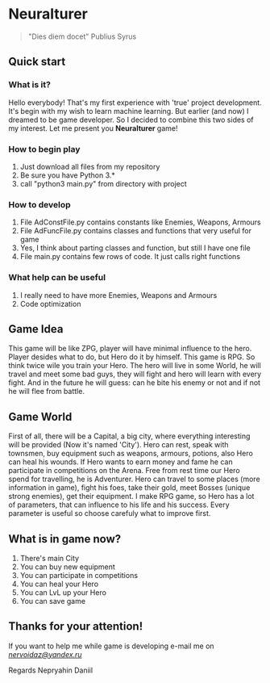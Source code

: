 # Neuralturer


>"Dies diem docet"
>   Publius Syrus

## Quick start
### What is it?
Hello everybody! That's my first experience with 'true' project development. It's begin with my wish to learn machine learning. But earlier (and now) I dreamed to be game developer. So I decided to combine this two sides of my interest. Let me present you **Neuralturer** game!
### How to begin play
1. Just download all files from my repository
2. Be sure you have Python 3.*
3. call "python3 main.py" from directory with project
### How to develop
1. File AdConstFile.py contains constants like Enemies, Weapons, Armours
2. File AdFuncFile.py contains classes and functions that very useful for game
3. Yes, I think about parting classes and function, but still I have one file
4. File main.py contains few rows of code. It just calls right functions
### What help can be useful
1. I really need to have more Enemies, Weapons and Armours
2. Code optimization

## Game Idea
This game will be like ZPG, player will have minimal influence to the hero. Player desides what to do, but Hero do it by himself. This game is RPG. So think twice wile you train your Hero. The hero will live in some World, he will travel and meet some bad guys, they will fight and hero will learn with every fight. And in the future he will guess: can he bite his enemy or not and if not he will flee from battle.

## Game World
First of all, there will be a Capital, a big city, where everything interesting will be provided (Now it's named 'City'). Hero can rest, speak with townsmen, buy equipment such as weapons, armours, potions, also Hero can heal his wounds. If Hero wants to earn money and fame he can participate in competitions on the Arena. Free from rest time our Hero spend for travelling, he is Adventurer. Hero can travel to some places (more information in game), fight his foes, take their gold, meet Bosses (unique strong enemies), get their equipment. I make RPG game, so Hero has a lot of parameters, that can influence to his life and his success. Every parameter is useful so choose carefuly what to improve first.

## What is in game now?
1. There's main City
2. You can buy new equipment
3. You can participate in competitions
4. You can heal your Hero
5. You can LvL up your Hero
6. You can save game

## Thanks for your attention!
If you want to help me while game is developing e-mail me on *nervoidaz@yandex.ru*

Regards Nepryahin Daniil
